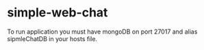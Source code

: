 simple-web-chat
===============
To run application you must have mongoDB on port 27017 and alias sipmleChatDB in your hosts file.